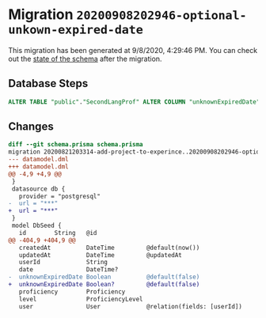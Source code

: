# Migration `20200908202946-optional-unkown-expired-date`

This migration has been generated at 9/8/2020, 4:29:46 PM.
You can check out the [state of the schema](./schema.prisma) after the migration.

## Database Steps

```sql
ALTER TABLE "public"."SecondLangProf" ALTER COLUMN "unknownExpiredDate" DROP NOT NULL
```

## Changes

```diff
diff --git schema.prisma schema.prisma
migration 20200821203314-add-project-to-experince..20200908202946-optional-unkown-expired-date
--- datamodel.dml
+++ datamodel.dml
@@ -4,9 +4,9 @@
 }
 datasource db {
   provider = "postgresql"
-  url = "***"
+  url = "***"
 }
 model DbSeed {
   id        String   @id
@@ -404,9 +404,9 @@
   createdAt          DateTime         @default(now())
   updatedAt          DateTime         @updatedAt
   userId             String
   date               DateTime?
-  unknownExpiredDate Boolean          @default(false)
+  unknownExpiredDate Boolean?         @default(false)
   proficiency        Proficiency
   level              ProficiencyLevel
   user               User             @relation(fields: [userId])
```



